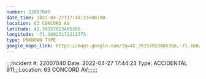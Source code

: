 ```yaml
---
number: 22007040
date_time: 2022-04-27T17:44:23+00:00
location: 63 CONCORD AV
latitude: 42.39157023485356
longitude: -71.16023172212775
type: UNKNOWN TYPE
google_maps_link: https://maps.google.com/?q=42.39157023485356,-71.16023172212775
---
```


;;;Incident #: 22007040  Date: 2022-04-27 17:44:23   Type: ACCIDENTAL 911;;;Location: 63 CONCORD AV;;;;;;

